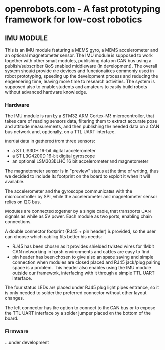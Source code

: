 openrobots.com - A fast prototyping framework for low-cost robotics
====================

IMU MODULE
---------------------

This is an IMU module featuring a MEMS gyro, a MEMS accelerometer and an optional magnetometer sensor.
The IMU module is supposed to work together with other smart modules, publishing data on CAN bus using a publish/subscriber QoS enabled middleware (in development).
The overall system should provide the devices and functionalities commonly used in robot prototyping, speeding up the development process and reducing the engeenering time, leaving more time to research activities. The system is supposed also to enable students and amateurs to easily build robots without advanced hardware knowledge.

### Hardware

The IMU module is run by a STM32 ARM Cortex-M3 microcontroller, that takes care of reading sensors data, filtering them to extract accurate pose and attitude measurements, and then publishing the needed data on a CAN bus network and, optionally, on a TTL UART interface.

Inertial data in gathered from three sensors:
- a ST LIS3DH 16-bit digital accelerometer
- a ST L3G4200D 16-bit digital gyroscope
- an optional LSM303DLHC 16 bit accelerometer and magnetometer

The magnetometer sensor is in "preview" status at the time of writing, thus we decided to include its footprint on the board to exploit it when it will available.

The accelerometer and the gyroscope communicates with the microcontroller by SPI, while the accelerometer and magnetometer sensor relies on I2C bus.

Modules are connected together by a single cable, that transports CAN signals as while as 5V power. Each module as two ports, enabling chain connections.

A double connector footprint (RJ45 + pin header) is provided, so the user can choose which cabling fits better his needs:
- RJ45 has been chosen as it provides shielded twisted wires for 1Mbit CAN networking in harsh environments and cables are easy to find.
- pin header has been chosen to give also an space saving and simple connection when modules are closed placed and RJ45 jack/plug pairing space is a problem. This header also enables using the IMU module outside our framework, interfacing with it through a simple TTL UART interface.

The four status LEDs are placed under RJ45 plug light pipes entrance, so it is only needed to solder the preferred connector without other layout changes.

The left connector has the option to connect to the CAN bus or to expose the TTL UART interface by a solder jumper placed on the bottom of the board.

### Firmware

...under development
